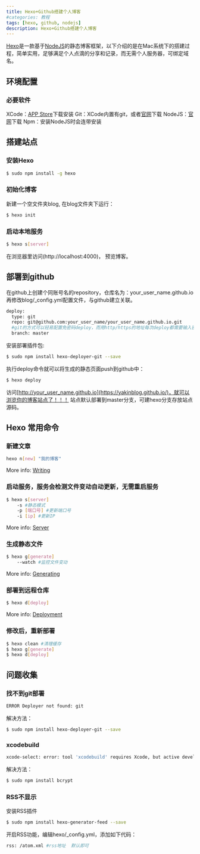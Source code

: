 ```yaml
---
title: Hexo+Github搭建个人博客
#categories: 教程
tags: [hexo, github, nodejs] 
description: Hexo+Github搭建个人博客
---
```

[Hexo](https://hexo.io/)是一款基于[NodeJS](https://nodejs.org)的静态博客框架，以下介绍的是在Mac系统下的搭建过程，简单实用，足够满足个人点滴的分享和记录，而无需个人服务器，可绑定域名。

## 环境配置

### 必要软件

XCode：[APP Store](https://developer.apple.com/xcode/)下载安装
Git：XCode内置有git，或者[官网](https://git-scm.com/downloads)下载
NodeJS：[官网](https://nodejs.org)下载
Npm：安装NodeJS时会连带安装

## 搭建站点

### 安装Hexo

``` bash
$ sudo npm install -g hexo
```

<!-- more -->

### 初始化博客

新建一个空文件夹blog, 在blog文件夹下运行：

``` bash
$ hexo init
```

### 启动本地服务

``` bash
$ hexo s[server]
```

在浏览器里访问(http://localhost:4000)， 预览博客。

## 部署到github

在github上创建个同账号名的repository，仓库名为：your_user_name.github.io
再修改blog/_config.yml配置文件，与github建立关联。

``` bash
deploy:
  type: git
  repo: git@github.com:your_user_name/your_user_name.github.io.git
  #git的方式可以轻易配置免密码deploy，而用http/https的地址每次deploy都需要输入密码
  branch: master
```

安装部署插件包:

``` bash
$ sudo npm install hexo-deployer-git --save
```

执行deploy命令就可以将生成的静态页面push到github中：

``` bash
$ hexo deploy
```

访问[http://your_user_name.github.io](https://yakinblog.github.io/)，就可以浏览你的博客站点了！！！
站点默认部署到master分支，可建hexo分支存放站点源码。

## Hexo 常用命令

### 新建文章

``` bash
hexo n[new] "我的博客" 
```

More info: [Writing](https://hexo.io/docs/writing.html)

### 启动服务，服务会检测文件变动自动更新，无需重启服务

``` bash
$ hexo s[server]
	-s #静态模式
	-p [端口号] #更新端口号
	-i [ip] #更新IP
```

More info: [Server](https://hexo.io/docs/server.html)

### 生成静态文件

``` bash
$ hexo g[generate]
	--watch #监控文件变动
```

More info: [Generating](https://hexo.io/docs/generating.html)

### 部署到远程仓库

``` bash
$ hexo d[deploy]
```

More info: [Deployment](https://hexo.io/docs/deployment.html)

### 修改后，重新部署

``` bash
$ hexo clean #清理缓存
$ hexo g[generate]
$ hexo d[deploy]
```

## 问题收集

### 找不到git部署

``` bash
ERROR Deployer not found: git
```

解决方法：

``` bash
$ sudo npm install hexo-deployer-git --save
```

### xcodebuild

``` bash
xcode-select: error: tool 'xcodebuild' requires Xcode, but active developer directory '/Library/Developer/CommandLineTools' is a command line tools instance
```

解决方法：

``` bash
$ sudo npm install bcrypt
```

### RSS不显示

安装RSS插件

``` bash
$ sudo npm install hexo-generator-feed --save
```

开启RSS功能，编辑hexo/_config.yml，添加如下代码：

``` bash
rss: /atom.xml #rss地址  默认即可
```
